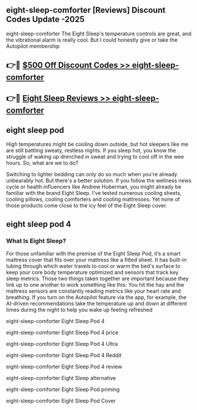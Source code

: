 ## eight-sleep-comforter [Reviews​] Discount Codes Update -2025

eight-sleep-comforter The Eight Sleep's temperature controls are great, and the vibrational alarm is really cool. But I could honestly give or take the Autopilot membership

## 👉🔴 [$500 Off Discount Codes >> eight-sleep-comforter](http://download.freeplayer.one?title=eight-sleep-comforter&ref=18-ES)

## 👉🔴 [Eight Sleep Reviews >> eight-sleep-comforter](http://download.freeplayer.one?title=eight-sleep-comforter&ref=18-ES)

## eight sleep pod

High temperatures might be cooling down outside, but hot sleepers like me are still battling sweaty, restless nights. If you sleep hot, you know the struggle of waking up drenched in sweat and trying to cool off in the wee hours. So, what are we to do?

Switching to lighter bedding can only do so much when you're already unbearably hot. But there's a better solution. If you follow the wellness news cycle or health influencers like Andrew Huberman, you might already be familiar with the brand Eight Sleep. I've tested numerous cooling sheets, cooling pillows, cooling comforters and cooling mattresses. Yet none of those products come close to the icy feel of the Eight Sleep cover.

## eight sleep pod 4

### What Is Eight Sleep?

For those unfamiliar with the premise of the Eight Sleep Pod, it’s a smart mattress cover that fits over your mattress like a fitted sheet. It has built-in tubing through which water travels to cool or warm the bed's surface to keep your core body temperature optimized and sensors that track key sleep metrics. Those two things taken together are important because they link up to one another to work something like this: You hit the hay and the mattress sensors are constantly reading metrics like your heart rate and breathing. If you turn on the Autopilot feature via the app, for example, the AI-driven recommendations take the temperature up and down at different times during the night to help you wake up feeling refreshed

eight-sleep-comforter Eight Sleep Pod 4

eight-sleep-comforter Eight Sleep Pod 4 price

eight-sleep-comforter Eight Sleep Pod 4 Ultra

eight-sleep-comforter Eight Sleep Pod 4 Reddit

eight-sleep-comforter Eight Sleep Pod 4 review

eight-sleep-comforter Eight Sleep alternative

eight-sleep-comforter Eight Sleep Pod priming

eight-sleep-comforter Eight Sleep Pod Cover